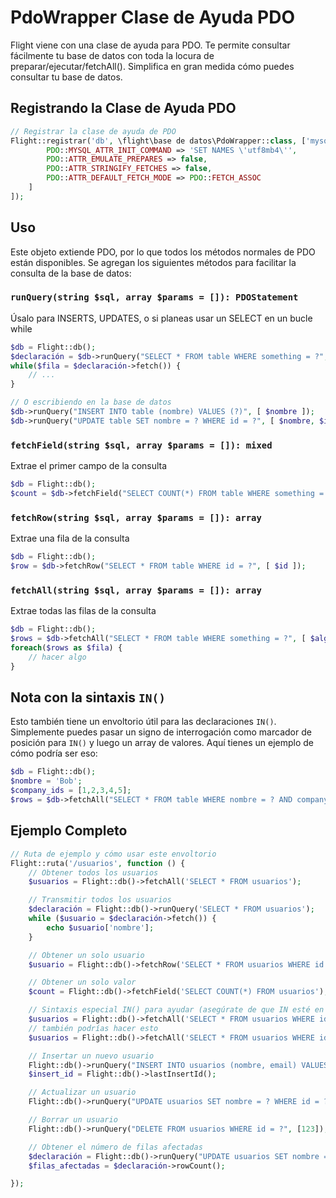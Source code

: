 # PdoWrapper Clase de Ayuda PDO

Flight viene con una clase de ayuda para PDO. Te permite consultar fácilmente tu base de datos
con toda la locura de preparar/ejecutar/fetchAll(). Simplifica en gran medida cómo puedes
consultar tu base de datos.

## Registrando la Clase de Ayuda PDO

```php
// Registrar la clase de ayuda de PDO
Flight::registrar('db', \flight\base de datos\PdoWrapper::class, ['mysql:host=localhost;dbname=cool_db_name', 'usuario', 'contraseña', [
		PDO::MYSQL_ATTR_INIT_COMMAND => 'SET NAMES \'utf8mb4\'',
		PDO::ATTR_EMULATE_PREPARES => false,
		PDO::ATTR_STRINGIFY_FETCHES => false,
		PDO::ATTR_DEFAULT_FETCH_MODE => PDO::FETCH_ASSOC
	]
]);
```

## Uso
Este objeto extiende PDO, por lo que todos los métodos normales de PDO están disponibles. Se agregan los siguientes métodos para facilitar la consulta de la base de datos:

### `runQuery(string $sql, array $params = []): PDOStatement`
Úsalo para INSERTS, UPDATES, o si planeas usar un SELECT en un bucle while

```php
$db = Flight::db();
$declaración = $db->runQuery("SELECT * FROM table WHERE something = ?", [ $algo ]);
while($fila = $declaración->fetch()) {
	// ...
}

// O escribiendo en la base de datos
$db->runQuery("INSERT INTO table (nombre) VALUES (?)", [ $nombre ]);
$db->runQuery("UPDATE table SET nombre = ? WHERE id = ?", [ $nombre, $id ]);
```

### `fetchField(string $sql, array $params = []): mixed`
Extrae el primer campo de la consulta

```php
$db = Flight::db();
$count = $db->fetchField("SELECT COUNT(*) FROM table WHERE something = ?", [ $algo ]);
```

### `fetchRow(string $sql, array $params = []): array`
Extrae una fila de la consulta

```php
$db = Flight::db();
$row = $db->fetchRow("SELECT * FROM table WHERE id = ?", [ $id ]);
```

### `fetchAll(string $sql, array $params = []): array`
Extrae todas las filas de la consulta

```php
$db = Flight::db();
$rows = $db->fetchAll("SELECT * FROM table WHERE something = ?", [ $algo ]);
foreach($rows as $fila) {
	// hacer algo
}
```

## Nota con la sintaxis `IN()`
Esto también tiene un envoltorio útil para las declaraciones `IN()`. Simplemente puedes pasar un signo de interrogación como marcador de posición para `IN()` y luego un array de valores. Aquí tienes un ejemplo de cómo podría ser eso:

```php
$db = Flight::db();
$nombre = 'Bob';
$company_ids = [1,2,3,4,5];
$rows = $db->fetchAll("SELECT * FROM table WHERE nombre = ? AND company_id IN (?)", [ $nombre, $company_ids ]);
```

## Ejemplo Completo

```php
// Ruta de ejemplo y cómo usar este envoltorio
Flight::ruta('/usuarios', function () {
	// Obtener todos los usuarios
	$usuarios = Flight::db()->fetchAll('SELECT * FROM usuarios');

	// Transmitir todos los usuarios
	$declaración = Flight::db()->runQuery('SELECT * FROM usuarios');
	while ($usuario = $declaración->fetch()) {
		echo $usuario['nombre'];
	}

	// Obtener un solo usuario
	$usuario = Flight::db()->fetchRow('SELECT * FROM usuarios WHERE id = ?', [123]);

	// Obtener un solo valor
	$count = Flight::db()->fetchField('SELECT COUNT(*) FROM usuarios');

	// Sintaxis especial IN() para ayudar (asegúrate de que IN esté en mayúsculas)
	$usuarios = Flight::db()->fetchAll('SELECT * FROM usuarios WHERE id IN (?)', [[1,2,3,4,5]]);
	// también podrías hacer esto
	$usuarios = Flight::db()->fetchAll('SELECT * FROM usuarios WHERE id IN (?)', [ '1,2,3,4,5']);

	// Insertar un nuevo usuario
	Flight::db()->runQuery("INSERT INTO usuarios (nombre, email) VALUES (?, ?)", ['Bob', 'bob@example.com']);
	$insert_id = Flight::db()->lastInsertId();

	// Actualizar un usuario
	Flight::db()->runQuery("UPDATE usuarios SET nombre = ? WHERE id = ?", ['Bob', 123]);

	// Borrar un usuario
	Flight::db()->runQuery("DELETE FROM usuarios WHERE id = ?", [123]);

	// Obtener el número de filas afectadas
	$declaración = Flight::db()->runQuery("UPDATE usuarios SET nombre = ? WHERE nombre = ?", ['Bob', 'Sally']);
	$filas_afectadas = $declaración->rowCount();

});
```